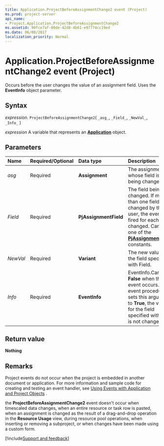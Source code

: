 ```yaml
---
title: Application.ProjectBeforeAssignmentChange2 event (Project)
ms.prod: project-server
api_name:
- Project.Application.ProjectBeforeAssignmentChange2
ms.assetid: 99fce7af-00de-42d8-4b61-e97774cc19ed
ms.date: 06/08/2017
localization_priority: Normal
---
```



# Application.ProjectBeforeAssignmentChange2 event (Project)

Occurs before the user changes the value of an assignment field. Uses the **EventInfo** object parameter.


## Syntax

_expression_. `ProjectBeforeAssignmentChange2`( `_asg_`, `_Field_`, `_NewVal_`, `_Info_` )

_expression_ A variable that represents an **[Application](Project.Application.md)** object.


## Parameters



|Name|Required/Optional|Data type|Description|
|:-----|:-----|:-----|:-----|
| _asg_|Required|**Assignment**|The assignment whose field is being changed.|
| _Field_|Required|**PjAssignmentField**|The field being changed. If more than one field is changed by the user, the event is fired for each field changed. Can be one of the **[PjAssignmentField](Project.PjAssignmentField.md)** constants.|
| _NewVal_|Required|**Variant**|The new value for the field specified with Field.|
| _Info_|Required|**EventInfo**|EventInfo.Cancel is **False** when the event occurs. If the event procedure sets this argument to **True**, the value for the field specified with Field is not changed.|

## Return value

**Nothing**


## Remarks

Project events do not occur when the project is embedded in another document or application. For more information and sample code for creating and testing an event handler, see [Using Events with Application and Project Objects](../project/Concepts/using-events-with-application-and-project-objects.md) .

the **ProjectBeforeAssignmentChange2** event doesn't occur when timescaled data changes, when an entire resource or task row is pasted, when an assignment is changed as the result of a drag-and-drop operation in the **Resource Usage** view, during resource pool operations, when inserting or removing a subproject, or when changes have been made using a custom form.

[!include[Support and feedback](~/includes/feedback-boilerplate.md)]